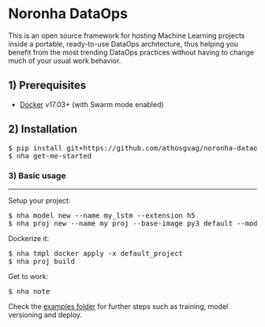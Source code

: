 # Noronha DataOps

This is an open source framework for hosting Machine Learning projects inside a portable, ready-to-use DataOps architecture, thus helping you benefit from the most trending DataOps practices without having to change much of your usual work behavior.

## 1) Prerequisites
* [Docker](https://docs.docker.com/install/) v17.03+ (with Swarm mode enabled)

## 2) Installation
<pre>
$ pip install git+https://github.com/athosgvag/noronha-dataops
$ nha get-me-started
</pre>

### 3) Basic usage
---
Setup your project:
<pre>
$ nha model new --name my_lstm --extension h5
$ nha proj new --name my_proj --base-image py3_default --model my_lstm --auto-host
</pre>

Dockerize it:
<pre>
$ nha tmpl docker apply -x default_project
$ nha proj build
</pre>

Get to work:
<pre>
$ nha note
</pre>

Check the [examples folder](https://github.com/athosgvag/noronha-dataops/tree/master/examples) for further steps such as training, model versioning and deploy.
